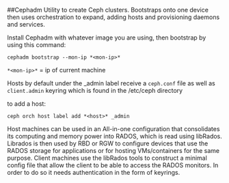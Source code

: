 ##Cephadm
Utility to create Ceph clusters. Bootstraps onto one device then uses orchestration to expand, adding hosts and provisioning daemons and services.

Install Cephadm with whatever image you are using, then bootstrap by using this command:

```cephadm bootstrap --mon-ip *<mon-ip>*```

```*<mon-ip>*``` = ip of current machine


Hosts by default under the _admin label receive a ```ceph.conf``` file as well as ```client.admin``` keyring which is found in the /etc/ceph directory

to add a host:

```ceph orch host label add *<host>* _admin```

Host machines can be used in an All-in-one configuration that consolidates its computing and memory power into RADOS, which is read using libRados. Librados is then used by RBD or RGW to configure devices that use the RADOS storage for applications
or for hosting VMs/containers for the same purpose. Client machines use the libRados tools to construct a minimal config file that allow the client to be able to access the RADOS monitors. In order to do so it needs authentication in the form of keyrings.

